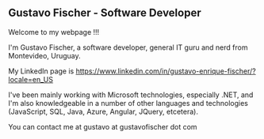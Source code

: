 ## Gustavo Fischer - Software Developer

Welcome to my webpage !!!

I'm Gustavo Fischer, a software developer, general IT guru and nerd from Montevideo, Uruguay.

My LinkedIn page is https://www.linkedin.com/in/gustavo-enrique-fischer/?locale=en_US

I've been mainly working with Microsoft technologies, especially .NET, and I'm also knowledgeable in a number of other languages and technologies (JavaScript, SQL, Java, Azure, Angular, JQuery, etcetera).

You can contact me at gustavo at gustavofischer dot com 
